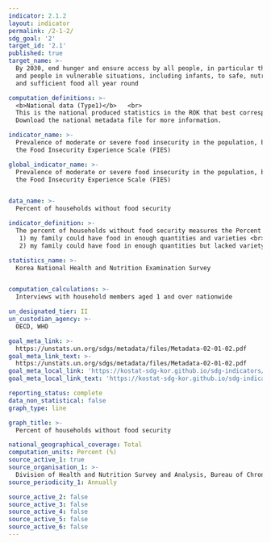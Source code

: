 ```yaml
---
indicator: 2.1.2
layout: indicator
permalink: /2-1-2/
sdg_goal: '2'
target_id: '2.1'
published: true
target_name: >-
  By 2030, end hunger and ensure access by all people, in particular the poor
  and people in vulnerable situations, including infants, to safe, nutritious
  and sufficient food all year round

computation_definitions: >-
  <b>National data (Type1)</b>   <br>
  This is the national produced statistics in the ROK that best corresponds to the definition of UN SDGs indicators. <br>
  Download the national metadata file for more information.

indicator_name: >-
  Prevalence of moderate or severe food insecurity in the population, based on
  the Food Insecurity Experience Scale (FIES)

global_indicator_name: >-
  Prevalence of moderate or severe food insecurity in the population, based on
  the Food Insecurity Experience Scale (FIES)


data_name: >-
  Percent of households without food security

indicator_definition: >-
  The percent of households without food security measures the Percent  of respondents, who are the primary buyers of food for their household, answering at 1) and 2) when asked about their family food life in the last 12 months. <br>
   1) my family could have food in enough quantities and varieties <br>
   2) my family could have food in enough quantities but lacked variety

statistics_name: >-
  Korea National Health and Nutrition Examination Survey


computation_calculations: >-
  Interviews with household members aged 1 and over nationwide 

un_designated_tier: II
un_custodian_agency: >-
  OECD, WHO

goal_meta_link: >-
  https://unstats.un.org/sdgs/metadata/files/Metadata-02-01-02.pdf   
goal_meta_link_text: >-
  https://unstats.un.org/sdgs/metadata/files/Metadata-02-01-02.pdf   
goal_meta_local_link: 'https://kostat-sdg-kor.github.io/sdg-indicators/public/data/Metadata-02-01-02_ENG.pdf'
goal_meta_local_link_text: 'https://kostat-sdg-kor.github.io/sdg-indicators/public/data/Metadata-02-01-02_ENG.pdf'

reporting_status: complete
data_non_statistical: false
graph_type: line

graph_title: >-
  Percent of households without food security

national_geographical_coverage: Total
computation_units: Percent (%)
source_active_1: true
source_organisation_1: >-
  Division of Health and Nutrition Survey and Analysis, Bureau of Chronic Disease Prevention and Control, Korea Disease Control and Prevention Agency
source_periodicity_1: Annually 

source_active_2: false
source_active_3: false
source_active_4: false
source_active_5: false
source_active_6: false
---
```


